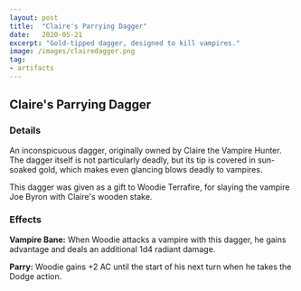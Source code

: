 ```yaml
---
layout: post
title:  "Claire's Parrying Dagger"
date:   2020-05-21
excerpt: "Gold-tipped dagger, designed to kill vampires."
image: /images/clairedagger.png
tag:
- artifacts 
---
```


## Claire's Parrying Dagger

### Details

An inconspicuous dagger, originally owned by Claire the Vampire Hunter. The dagger itself is not particularly deadly, but its tip is covered in sun-soaked gold, which makes even glancing blows deadly to vampires.

This dagger was given as a gift to Woodie Terrafire, for slaying the vampire Joe Byron with Claire's wooden stake.

### Effects

**Vampire Bane:** 
When Woodie attacks a vampire with this dagger, he gains advantage and deals an additional 1d4 radiant damage.

**Parry:** 
Woodie gains +2 AC until the start of his next turn when he takes the Dodge action.
